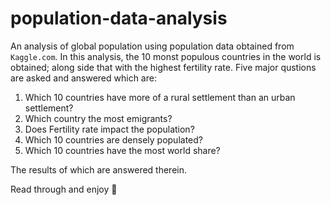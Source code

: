 # population-data-analysis

An analysis of global population using population data obtained from `Kaggle.com`.
In this analysis, the 10 monst populous countries in the world is obtained; along side that with the highest fertility rate.
Five major qustions are asked and answered which are:
1. Which 10 countries have more of a rural settlement than an urban settlement?
2. Which country the most emigrants?
3. Does Fertility rate impact the population?
4. Which 10 countries are densely populated?
5. Which 10 countries have the most world share?

The results of which are answered therein.

Read through and enjoy 🙂
